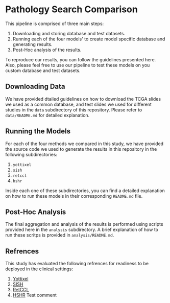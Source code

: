 # Pathology Search Comparison
This pipeline is comprised of three main steps:
1. Downloading and storing database and test datasets.
2. Running each of the four models' to create model specific database and generating results.
3. Post-Hoc analysis of the results.

To reproduce our results, you can follow the guidelines presented here. Also, please feel free to use our pipeline to test these models on you custom database and test datasets.
## Downloading Data
We have provided dtailed guidelines on how to download the TCGA slides we used as a common database, and test slides we used for different studies in the `data` subdirectory of this repository. Please refer to `data/README.md` for detailed explanation.
## Running the Models
For each of the four methods we compared in this study, we have provided the source code we used to generate the results in this repository in the following subdirectories:
1. `yottixel`
2. `sish`
3. `retccl`
4. `hshr`

Inside each one of these subdirectories, you can find a detailed explanation on how to run these models in their corresponding `README.md` file.
## Post-Hoc Analysis
The final aggregation and analysis of the results is performed using scripts provided here in the `analysis` subdirectory. A brief explanation of how to run these scritps is provided in `analysis/README.md`.
## Refrences
This study has evaluated the following refrences for readiness to be deployed in the clinical settings:
1. [Yottixel](https://github.com/RhazesLab/yottixel/tree/main)
2. [SISH](https://github.com/mahmoodlab/SISH/tree/main)
3. [RetCCL](https://github.com/Xiyue-Wang/RetCCL)
4. [HSHR](https://github.com/Lucius-lsr/HSHR)
Test comment
